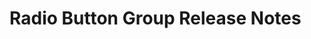 <!-- Release notes authoring guidelines: http://keepachangelog.com/ -->

# Radio Button Group Release Notes

<!-- ## [Unreleased] -->

<!--## [VERSION] - [RELEASE_DATE]-->
